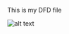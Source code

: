 This is my DFD file

![alt text](https://cloud.githubusercontent.com/assets/21342507/19138058/87612914-8b3e-11e6-85bd-abc18e1f9ded.PNG)

